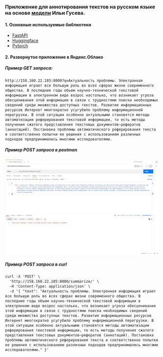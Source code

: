 ### Приложение для аннотирования текстов на русском языке на основе [модели](https://huggingface.co/IlyaGusev/rugpt3medium_sum_gazeta) Ильи Гусева.

#### 1. Основные используемые библиотеки
- [FastAPI](https://www.google.com)
- [Huggingface](https://huggingface.co/)
- [Pytorch](https://pytorch.org/)

#### 2. Развернутое приложение в Яндекс.Облако

##### Пример GET запроса:

```
http://158.160.22.185:8000?q=Актуальность проблемы. Электронная информация играет все большую роль во всех сферах жизни современного общества. В последние годы объем научно-технической текстовой информации в электронном виде возрос настолько, что возникает угроза обесценивания этой информации в связи с трудностями поиска необходимых сведений среди множества доступных текстов. Развитие информационных ресурсов Интернет многократно усугубило проблему информационной перегрузки. В этой ситуации особенно актуальными становятся методы автоматизации реферирования текстовой информации, то есть методы получения сжатого представления текстовых документов–рефератов (аннотаций). Постановка проблемы автоматического реферирования текста и соответственно попытки ее решения с использованием различных подходов предпринимались многими исследователями.
```

##### Пример POST запроса в postman
![Пример запроса в postman](./img/img_1.png)

##### Пример POST запроса в curl
```
curl -X 'POST' \
  'http://158.160.22.185:8000/summarize/' \
  -H 'Content-Type: application/json' \
  -d '{ "text": "Актуальность проблемы. Электронная информация играет все большую роль во всех сферах жизни современного общества. В последние годы объем научно-технической текстовой информации в электронном виде возрос настолько, что возникает угроза обесценивания этой информации в связи с трудностями поиска необходимых сведений среди множества доступных текстов. Развитие информационных ресурсов Интернет многократно усугубило проблему информационной перегрузки. В этой ситуации особенно актуальными становятся методы автоматизации реферирования текстовой информации, то есть методы получения сжатого представления текстовых документов–рефератов (аннотаций). Постановка проблемы автоматического реферирования текста и соответственно попытки ее решения с использованием различных подходов предпринимались многими исследователями." }'
```
